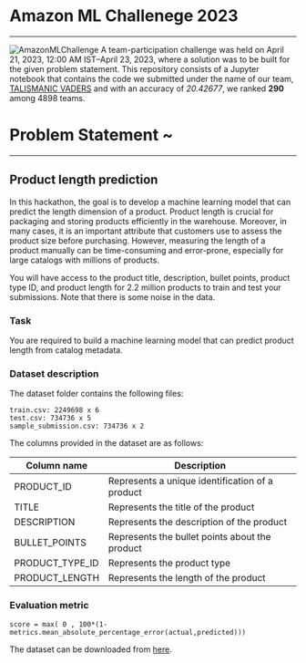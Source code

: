 # **Amazon ML Challenege 2023**
----------
![AmazonMLChallenge](https://external-content.duckduckgo.com/iu/?u=https%3A%2F%2Fmedia-fastly.hackerearth.com%2Fmedia%2Fhackathon%2Famazon-ml-challenge-2023%2Fimages%2F11bd10ecf6-amazon_ml_challenge_hackerearth.jpg&f=1&nofb=1&ipt=d5908b73bbb0a585180441e20cecf5caac94ab3109dfbe0804cfa83819f066c5&ipo=images)
A team-participation challenge was held on April 21, 2023, 12:00 AM IST–April 23, 2023, where a solution was to be built for the given problem statement. This repository consists of a Jupyter notebook that contains the code we submitted under the name of our team, [TALISMANIC VADERS](https://www.hackerearth.com/challenges/competitive/amazon-ml-challenge-2023/leaderboard/page/6/#) and with an accuracy of _20.42677_, we ranked __290__ among 4898 teams.
# Problem Statement ~
--------
## Product length prediction  
In this hackathon, the goal is to develop a machine learning model that can predict the length dimension of a product. Product length is crucial for packaging and storing products efficiently in the warehouse. Moreover, in many cases, it is an important attribute that customers use to assess the product size before purchasing. However, measuring the length of a product manually can be time-consuming and error-prone, especially for large catalogs with millions of products.

You will have access to the product title, description, bullet points, product type ID, and product length for 2.2 million products to train and test your submissions. Note that there is some noise in the data.

### Task

You are required to build a machine learning model that can predict product length from catalog metadata.

### Dataset description

The dataset folder contains the following files: 
```
train.csv: 2249698 x 6
test.csv: 734736 x 5
sample_submission.csv: 734736 x 2
```

The columns provided in the dataset are as follows:

| Column name | Description |
|-------------|-------------|
| PRODUCT_ID | Represents a unique identification of a product |
| TITLE | Represents the title of the product |
| DESCRIPTION | Represents the description of the product |
| BULLET_POINTS | Represents the bullet points about the product |
| PRODUCT_TYPE_ID | Represents the product type |
| PRODUCT_LENGTH | Represents the length of the product |

### Evaluation metric
```score = max( 0 , 100*(1-metrics.mean_absolute_percentage_error(actual,predicted)))```

The dataset can be downloaded from [here](https://s3-ap-southeast-1.amazonaws.com/he-public-data/datasetb2d9982.zip).

